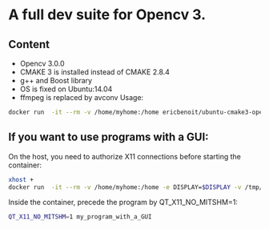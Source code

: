# A full dev suite for Opencv 3.
## Content
- Opencv 3.0.0
- CMAKE 3 is installed instead of CMAKE 2.8.4
- g++ and Boost library
- OS is fixed on Ubuntu:14.04
- ffmpeg is replaced by avconv
Usage:
```bash
docker run  -it --rm -v /home/myhome:/home ericbenoit/ubuntu-cmake3-opencv /bin/bash
```

## If you want to use programs with a GUI:
On the host, you need to authorize X11 connections before starting the container:
```bash
xhost +
docker run  -it --rm -v /home/myhome:/home -e DISPLAY=$DISPLAY -v /tmp/.X11-unix:/tmp/.X11-unix ericbenoit/ubuntu-cmake3-opencv /bin/bash
```
Inside the container, precede the program by QT_X11_NO_MITSHM=1:
```bash
QT_X11_NO_MITSHM=1 my_program_with_a_GUI
```

